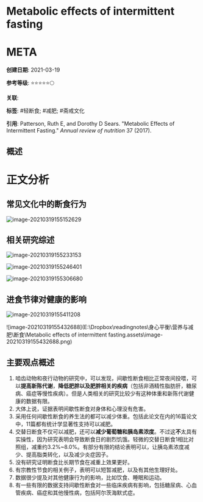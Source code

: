 # Metabolic effects of intermittent fasting

# META

**创建日期**: 2021-03-19

**参考等级**: ⭐⭐⭐⭐⭐🌕

**关联**: 

**标签**: #轻断食; #减肥; #斋戒文化

**引用**: Patterson, Ruth E, and Dorothy D Sears. "Metabolic Effects of Intermittent Fasting." *Annual review of nutrition* 37 (2017).

## 概述

# 正文分析

## 常见文化中的断食行为

![image-20210319155152629](https://typora-picgo-bed.oss-cn-beijing.aliyuncs.com/image-20210319155152629.png)

## 相关研究综述

![image-20210319155233153](https://typora-picgo-bed.oss-cn-beijing.aliyuncs.com/image-20210319155233153.png)

![image-20210319155246401](https://typora-picgo-bed.oss-cn-beijing.aliyuncs.com/image-20210319155246401.png)

![image-20210319155306680](https://typora-picgo-bed.oss-cn-beijing.aliyuncs.com/image-20210319155306680.png)

## 进食节律对健康的影响

![image-20210319155411208](https://typora-picgo-bed.oss-cn-beijing.aliyuncs.com/image-20210319155411208.png)

![image-20210319155432688](E:\Dropbox\readingnotes\身心平衡\营养与减肥\断食\Metabolic effects of intermittent fasting.assets\image-20210319155432688.png)

## 主要观点概述

1. 啮齿动物和夜行动物的研究中，可以发现，间歇性断食相比正常夜间投喂，可以**提高新陈代谢**，**降低肥胖以及肥胖相关的疾病**（包括非酒精性脂肪肝，糖尿病、癌症等慢性疾病）。但是人类相关的研究比较少有这种体重和新陈代谢健康的数据有限。
2. 大体上说，证据表明间歇性断食对身体和心理没有危害。
3. 采用任何间歇性断食的养生法的都可以减少体重。包括此论文在内的16篇论文中，11篇都有统计学显著性支持可以减肥。
4. 交替日断食不仅可以减肥，还可以**减少葡萄糖和胰岛素浓度**。不过这**不**太具有实操性，因为研究表明会导致断食日的剧烈饥饿。轻微的交替日断食1相比对照组，减重约3.2%~8.0%。有部分有限的结论表明可以，让胰岛素浓度减少、提高脂类转化，以及减少炎症因子。
5. 没有研究证明断食比长期节食在减重上效果更好。
6. 有宗教性节食的相关例子，表明可以短暂减肥，以及有其他生理好处。
7. 数据很少提及对其他健康行为的影响，比如饮食、睡眠和运动。
8. 有一些有限的数据支持间歇性断食对一些临床疾病有影响，包括糖尿病、心血管疾病、癌症和其他慢性病，包括阿尔茨海默式症。

